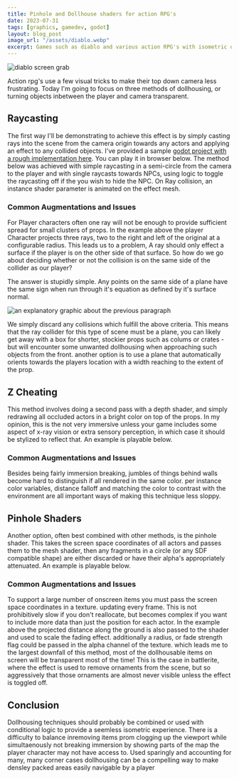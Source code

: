 ```yaml
---
title: Pinhole and Dollhouse shaders for action RPG's
date: 2023-07-31
tags: [graphics, gamedev, godot]
layout: blog_post
image_url: "/assets/diablo.webp"
excerpt: Games such as diablo and various action RPG's with isometric or top-down cameras often fade out objects that are occluding any actors on screen. this effect can be achieved through a number of means, ray casting, depth testing, etc. In this article I go through several simple demos showing how to implement these features in a game using the godot engine.
---
```


<script lang="ts" setup>
    import GameContainer from '../.vitepress/theme/components/GameContainer.vue';
</script>

![diablo screen grab](/assets/diablo.webp)


Action rpg's use a few visual tricks to make their top down camera less frustrating. Today I'm going to focus on three methods of dollhousing, or turning objects inbetween the player and camera transparent. 

## Raycasting

The first way I'll be demonstrating to achieve this effect is by simply casting rays into the scene from the camera origin towards any actors and applying an effect to any collided objects. I've provided a sample [godot project with a rough implementation here](https://github.com/mobile-bungalow/TransparencyDemo1). You can play it in browser below. The method below was achieved with simple raycasting in a semi-circle from the camera to the player and with single raycasts towards NPCs, using logic to toggle the raycasting off if the you wish to hide the NPC. On Ray collision, an instance shader parameter is animated on the effect mesh.

<GameContainer mobile_compat="false" src="/game_packages/Demo_1_blog_1/index.html"/> 

### Common Augmentations and Issues

For Player characters often one ray will not be enough to provide sufficient spread for small clusters of props. In the example above the player Character projects three rays, two to the right and left of the original at a configurable radius. This leads us to a problem, A ray should only effect a surface if the player is on the other side of that surface. So how do we go about deciding whether or not the collision is on the same side of the collider as our player?

The answer is stupidly simple. Any points on the same side of a plane have the same sign when run through it's equation as defined by it's surface normal. 

![an explanatory graphic about the previous paragraph](/assets/asat.png)

We simply discard any collisions which fulfill the above criteria. This means that the ray collider for this type of scene must be a plane, you can likely get away with a box for shorter, stockier props such as colums or crates - but will encounter some unwanted dollhousing when approaching such objects from the front. another option is to use a plane that automatically orients towards the players location with a width reaching to the extent of the prop. 

## Z Cheating

This method involves doing a second pass with a depth shader, and simply redrawing all occluded actors in a bright color on top of the props. In my opinion, this is the not very immersive unless your game includes some aspect of x-ray vision or extra sensory perception, in which case it should be stylized to reflect that. An example is playable below.


<GameContainer mobile_compat="false" src="/game_packages/Demo_2_blog_1/index.html"/> 

### Common Augmentations and Issues

Besides being fairly immersion breaking, jumbles of things behind walls become hard to distinguish if all rendered in the same color. per instance color variables, distance falloff and matching the color to contrast with the environment are all important ways of making this technique less sloppy.


## Pinhole Shaders

Another option, often best combined with other methods, is the pinhole shader. This takes the screen space coordinates of all actors and passes them to the mesh shader, then any fragments in a circle (or any SDF compatible shape) are either discarded or have their alpha's appropriately attenuated. An example is playable below. 

<GameContainer mobile_compat="false" src="/game_packages/Demo_3_blog_1/index.html"/> 

### Common Augmentations and Issues

To support a large number of onscreen items you must pass the screen space coordinates in a texture. updating every frame. This is not prohibitively slow if you don't reallocate, but becomes complex if you want to include more data than just the position for each actor. In the example above the projected distance along the ground is also passed to the shader and used to scale the fading effect. additionally a radius, or fade strength flag could be passed in the alpha channel of the texture. which leads me to the largest downfall of this method, most of the dollhousable items on screen will be transparent most of the time! This is the case in battlerite, where the effect is used to remove ornaments from the scene, but so aggressively that those ornaments are almost never visible unless the effect is toggled off.

## Conclusion

Dollhousing techniques should probably be combined or used with conditional logic to provide a seemless isometric experience. There is a difficulty to balance inremoving items prom clogging up the viewport while simultaenously not breaking immersion by showing parts of the map the player character may not have access to. Used sparingly and accounting for many, many corner cases dollhousing can be a compelling way to make densley packed areas easily navigable by a player



